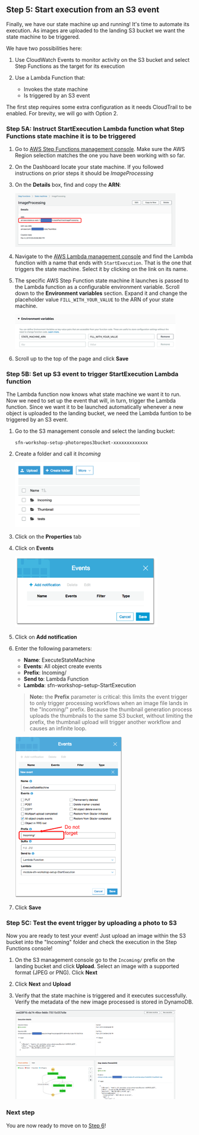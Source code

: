 ## Step 5: Start execution from an S3 event

Finally, we have our state machine up and running! It's time to automate its execution.
As images are uploaded to the landing S3 bucket we want the state machine to be triggered.

We have two possibilities here:

1. Use CloudWatch Events to monitor activity on the S3 bucket and select Step Functions as the target for its execution

1. Use a Lambda Function that:
	- Invokes the state machine  
	- Is triggered by an S3 event  

The first step requires some extra configuration as it needs CloudTrail to be enabled. For brevity, we will go with Option 2.

### Step 5A: Instruct StartExecution Lambda function what Step Functions state machine it is to be triggered

1. Go to [AWS Step Functions management console](http://console.aws.amazon.com/states/home). Make sure the AWS Region selection matches the one you have been working with so far.

1. On the Dashboard locate your state machine. If you followed instructions on prior steps it should be *ImageProcessing*

1. On the **Details** box, find and copy the **ARN**: 

	<img src="images/5a-state-machine-arn-newer.png" width="90%">

1. Navigate to the [AWS Lambda management console](https://console.aws.amazon.com/lambda/home) and find the Lambda function with a name that ends with `StartExecution`. That is the one that triggers the state machine. Select it by clicking on the link on its name.

1. The specific AWS Step Function state machine it launches is passed to the Lambda function as a configurable environment variable. Scroll down to the **Environment variables** section. Expand it and change the placeholder value `FILL_WITH_YOUR_VALUE` to the ARN of your state machine.

	<img src="images/5a-enviroment-variables.png" width="90%">
	
1. Scroll up to the top of the page and click **Save**

### Step 5B: Set up S3 event to trigger StartExecution Lambda function

The Lambda function now knows what state machine we want it to run. Now we need to set up the event that will, in turn, trigger the Lambda function. Since we want it to be launched automatically whenever a new object is uploaded to the landing bucket, we need the Lambda funtion to be triggered by an S3 event.

1. Go to the S3 management console and select the landing bucket:

	```
	sfn-workshop-setup-photorepos3bucket-xxxxxxxxxxxxx
	```
	
1. Create a folder and call it *Incoming*

	<img src="images/5b-s3-incoming-folder.png" width="70%">
	
1. Click on the **Properties** tab

1. Click on **Events**

	<img src="images/5b-s3-events.png" width="80%">
	
1. Click on **Add notification**

1. Enter the following parameters:  
	- **Name**: ExecuteStateMachine
	- **Events**: All object create events
	- **Prefix**: Incoming/
	- **Send to**: Lambda Function
	- **Lambda**: sfn-workshop-setup-StartExecution

	> **Note:** the **Prefix** parameter is critical: this limits the event trigger to only trigger processing workflows when an image file lands in the "Incoming/" prefix. Because the thumbnail generation process uploads the thumbnails to the same S3 bucket, without limiting the prefix, the thumbnail upload will trigger another workflow and causes an infinite loop.  
	
	<img src="images/5b-s3-event-configuration.png" width="60%">
	
1. Click **Save**

### Step 5C: Test the event trigger by uploading a photo to S3

Now you are ready to test your event! Just upload an image within the S3 bucket into the "Incoming" folder and check the execution in the Step Functions console!

1. On the S3 management console go to the `Incoming/` prefix on the landing bucket and click **Upload**. Select an image with a supported format (JPEG or PNG). Click **Next**


1. Click **Next** and **Upload**  

1. Verify that the state machine is triggered and it executes successfully. Verify the metadata of the new image processed is stored in DynamoDB.
	
	<img src="images/5c-state-machine-execution.png" width="90%">


### Next step
You are now ready to move on to [Step 6](step-6.md)!


